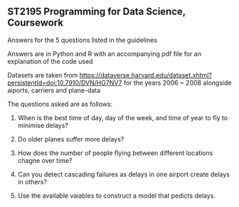 ## ST2195 Programming for Data Science, Coursework
 
Answers for the 5 questions listed in the guidelines 
 
Answers are in Python and R with an accompanying pdf file for an explanation of the code used

Datasets are taken from https://dataverse.harvard.edu/dataset.xhtml?persistentId=doi:10.7910/DVN/HG7NV7 for the years 2006 ~ 2008 alongside aiports, carriers and plane-data

The questions asked are as follows:

1. When is the best time of day, day of the week, and time of year to fly to minimise delays?

2. Do older planes suffer more delays?

3. How does the number of people flying between different locations chagne over time?

4. Can you detect cascading failures as delays in one airport create delays in others?

5. Use the available vaiables to construct a model that pedicts delays.
